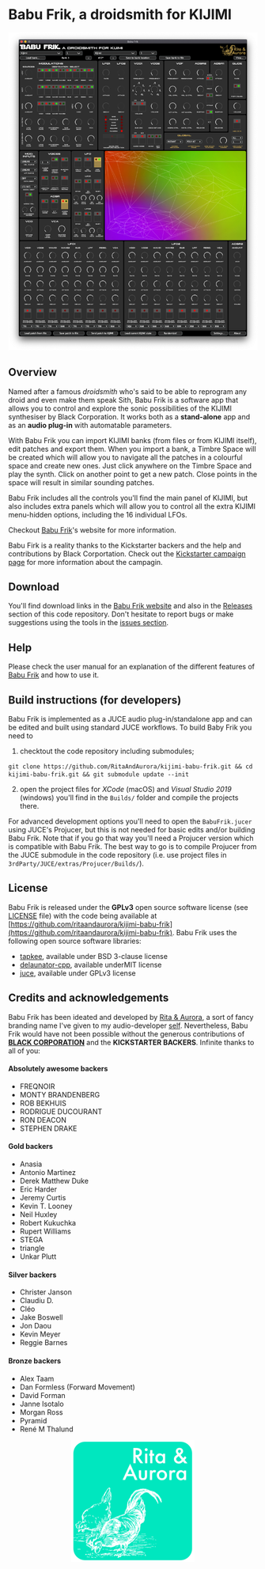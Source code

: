 # Babu Frik, a droidsmith for KIJIMI

![Babu Frik screenshot](docs/screenshot_all.png)

## Overview

Named after a famous *droidsmith* who's said to be able to reprogram any droid and even make them speak Sith, Babu Frik is a software app that allows you to control and explore the sonic possibilities of the KIJIMI synthesiser by Black Corporation. It works both as a **stand-alone** app and as an **audio plug-in** with automatable parameters.

With Babu Frik you can import KIJIMI banks (from files or from KIJIMI itself), edit patches and export them. When you import a bank, a Timbre Space will be created which will allow you to navigate all the patches in a colourful space and create new ones. Just click anywhere on the Timbre Space and play the synth. Click on another point to get a new patch. Close points in the space will result in similar sounding patches.

Babu Frik includes all the controls you'll find the main panel of KIJIMI, but also includes extra panels which will allow you to control all the extra KIJIMI menu-hidden options, including the 16 individual LFOs.

Checkout [Babu Frik](https://ritaandaurora.github.io/kijimi-babu-frik/)'s website for more information.

Babu Firk is a reality thanks to the Kickstarter backers and the help and contributions by Black Corportation. Check out the [Kickstarter campaign page](https://www.kickstarter.com/projects/454739355/babu-frik-make-your-kijimi-sing-in-sith) for more information about the campagin.


## Download

You'll find download links in the [Babu Frik website](https://ritaandaurora.github.io/kijimi-babu-frik/) and also in the [Releases](https://github.com/RitaAndAurora/kijimi-babu-frik/releases) section of this code repository. Don't hesitate to report bugs or make suggestions using the tools in the [issues section](https://github.com/ritaandaurora/kijimi-babu-frik/issues).


## Help

Please check the user manual for an explanation of the different features of [Babu Frik](https://github.com/RitaAndAurora/kijimi-babu-frik/blob/master/MANUAL.md) and how to use it.


## Build instructions (for developers)

Babu Frik is implemented as a JUCE audio plug-in/standalone app and can be edited and built using standard JUCE workflows. To build Baby Frik you need to

1) checktout the code repository including submodules;

```
git clone https://github.com/RitaAndAurora/kijimi-babu-frik.git && cd kijimi-babu-frik.git && git submodule update --init
```

2) open the project files  for *XCode* (macOS) and *Visual Studio 2019* (windows) you'll find in the `Builds/` folder and compile the projects there.

For advanced development options you'll need to open the `BabuFrik.jucer` using JUCE's Projucer, but this is not needed for basic edits and/or building Babu Frik. Note that if you go that way you'll need a Projucer version which is compatible with Babu Frik. The best way to go is to compile Projucer from the JUCE submodule in the code repository (i.e. use project files in `3rdParty/JUCE/extras/Projucer/Builds/`). 


## License

Babu Frik is released under the **GPLv3** open source software license (see [LICENSE](https://github.com/ritaandaurora/ddrm-jfsebastian/blob/master/LICENSE) file) with the code being available at  [https://github.com/ritaandaurora/kijimi-babu-frik](https://github.com/ritaandaurora/kijimi-babu-frik). Babu Frik uses the following open source software libraries: 

 * [tapkee](http://tapkee.lisitsyn.me), available under BSD 3-clause license 
 * [delaunator-cpp](https://github.com/delfrrr/delaunator-cpp), available underMIT license
 * [juce](https://juce.com), available under GPLv3 license 
 


## Credits and acknowledgements

Babu Frik has been ideated and developed by [Rita & Aurora](https://ritaandaurora.github.io), a sort of fancy branding name I've given to my audio-developer [self](https://ffont.github.io). Nevertheless, Babu Frik would have not been possible without the generous contributions of [**BLACK CORPORATION**](http://black-corporation.com) and the **KICKSTARTER BACKERS**. Infinite thanks to all of you:

#### Absolutely awesome backers
 - FREQNOIR
 - MONTY BRANDENBERG
 - ROB BEKHUIS
 - RODRIGUE DUCOURANT
 - RON DEACON
 - STEPHEN DRAKE

#### Gold backers
- Anasia
- Antonio Martinez
- Derek Matthew Duke
- Eric Harder
- Jeremy Curtis
- Kevin T. Looney
- Neil Huxley
- Robert Kukuchka
- Rupert Williams
- STEGA
- triangle
- Unkar Plutt


#### Silver backers
- Christer Janson
- Claudiu D.
- Cléo
- Jake Boswell
- Jon Daou
- Kevin Meyer
- Reggie Barnes


#### Bronze backers
- Alex Taam
- Dan Formless (Forward Movement)
- David Forman
- Janne Isotalo
- Morgan Ross
- Pyramid
- René M Thalund


<p align="center">
<a href="https://ritaandaurora.github.io"><img src="docs/Rita&AuroraAudioLogo-square.png" width="250" /></a>
</p>
